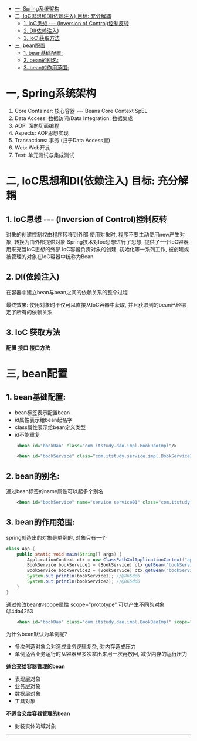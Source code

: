 <!-- TOC -->
* [一, Spring系统架构](#一-spring系统架构)
* [二, IoC思想和DI(依赖注入) 目标: 充分解耦](#二-ioc思想和di依赖注入-目标-充分解耦)
  * [1.  IoC思想 --- (Inversion of Control)控制反转](#1-ioc思想-----inversion-of-control控制反转)
  * [2. DI(依赖注入)](#2-di依赖注入)
  * [3. IoC 获取方法](#3-ioc-获取方法)
* [三, bean配置](#三-bean配置)
  * [1. bean基础配置:](#1-bean基础配置)
  * [2. bean的别名:](#2-bean的别名)
  * [3. bean的作用范围:](#3-bean的作用范围)
<!-- TOC -->

# 一, Spring系统架构
1. Core Container: 核心容器 --- Beans  Core  Context  SpEL
2. Data Access: 数据访问/Data Integration: 数据集成
3. AOP: 面向切面编程
4. Aspects: AOP思想实现
5. Transactions: 事务  (归于Data Access里)
6. Web: Web开发
7. Test: 单元测试与集成测试

# 二, IoC思想和DI(依赖注入) 目标: 充分解耦
## 1.  IoC思想 --- (Inversion of Control)控制反转
对象的创建控制权由程序转移到外部
使用对象时, 程序不要主动使用new产生对象, 转换为由外部提供对象
Spring技术对Ioc思想进行了思想, 提供了一个IoC容器, 用来充当IoC思想的外部
IoC容器负责对象的创建, 初始化等一系列工作, 被创建或被管理的对象在IoC容器中统称为Bean
## 2. DI(依赖注入)
在容器中建立bean与bean之间的依赖关系的整个过程

最终效果: 使用对象时不仅可以直接从IoC容器中获取, 并且获取到的bean已经绑定了所有的依赖关系

## 3. IoC 获取方法
**配置**
**接口**
**接口方法**

# 三, bean配置
## 1. bean基础配置:

-  bean标签表示配置bean
-  id属性表示给bean起名字
-  class属性表示给bean定义类型
-  id不能重复

```xml
    <bean id="bookDao" class="com.itstudy.dao.impl.BookDaoImpl"/>

    <bean id="bookService" class="com.itstudy.service.impl.BookServiceImpl"/>
```
## 2. bean的别名:
通过bean标签的name属性可以起多个别名
```xml
    <bean id="bookService" name="service service01" class="com.itstudy.service.impl.BookServiceImpl"/>
```

## 3. bean的作用范围:
spring创造出的对象是单例的, 对象只有一个
```java
class App {
    public static void main(String[] args) {
        ApplicationContext ctx = new ClassPathXmlApplicationContext("applicationContext.xml");
        BookService bookService1 = (BookService) ctx.getBean("bookService");
        BookService bookService2 = (BookService) ctx.getBean("bookService");
        System.out.println(bookService1); //@865dd6
        System.out.println(bookService2); //@865dd6
    }
}
```

通过修改bean的scope属性 scope="prototype" 可以产生不同的对象@4da4253

```xml
    <bean id="bookDao" class="com.itstudy.dao.impl.BookDaoImpl" scope="prototype"/>
```

为什么bean默认为单例呢?

- 多次创造对象会对造成业务逻辑复杂, 对内存造成压力
- 单例适合业务运行时从容器里多次拿出来用一次再放回, 减少内存的运行压力

**适合交给容器管理的bean**
- 表现层对象
- 业务层对象
- 数据层对象
- 工具对象

**不适合交给容器管理的bean**
-  封装实体的域对象

___
